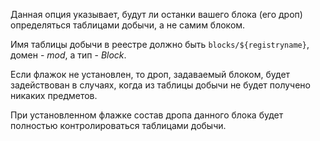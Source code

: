 Данная опция указывает, будут ли останки вашего блока (его дроп) определяться таблицами добычи, а не самим блоком.

Имя таблицы добычи в реестре должно быть `blocks/${registryname}`, домен - _mod_, а тип - _Block_.

Если флажок не установлен, то дроп, задаваемый блоком, будет задействован в случаях, когда из таблицы добычи не будет получено никаких предметов.

При установленном флажке состав дропа данного блока будет полностью контролироваться таблицами добычи.
